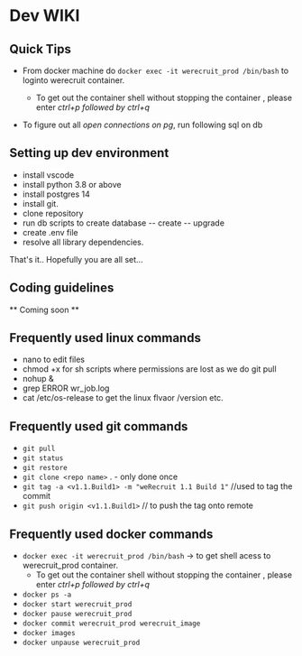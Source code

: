 # Dev WIKI

## Quick Tips
- From docker machine do `docker exec -it werecruit_prod /bin/bash` to loginto werecruit container.
    - To get out the container shell without stopping the container ,  please enter *ctrl+p followed by ctrl+q*

- To figure out all *open connections on pg*, run following sql on db

## Setting up dev environment
- install vscode
- install python 3.8 or above
- install postgres 14 
- install git.
- clone repository
- run db scripts to create database
-- create
-- upgrade
- create .env file
- resolve all library dependencies.

That's it.. Hopefully you are all set...

## Coding guidelines
** Coming soon **

## Frequently used linux commands
- nano to edit files
- chmod +x for sh scripts where permissions are lost as we do git pull
- nohup <command to be executed> &
- grep ERROR wr_job.log
- cat /etc/os-release  to get the linux flvaor /version etc.



## Frequently used git commands
- `git pull`
- `git status`
- `git restore`
- `git clone <repo name>` . - only done once
-  `git tag -a <v1.1.Build1> -m "weRecruit 1.1 Build 1"`  //used to tag the commit 
-  `git push origin <v1.1.Build1>`  // to push the tag onto remote 

## Frequently used docker commands
- `docker exec -it werecruit_prod /bin/bash` -> to get shell acess to werecruit_prod container.
    - To get out the container shell without stopping the container ,  please enter *ctrl+p followed by ctrl+q*
- `docker ps -a`
- `docker start werecruit_prod`
-  `docker pause werecruit_prod`
- `docker commit werecruit_prod werecruit_image`
-  `docker images` 
- `docker unpause werecruit_prod`
